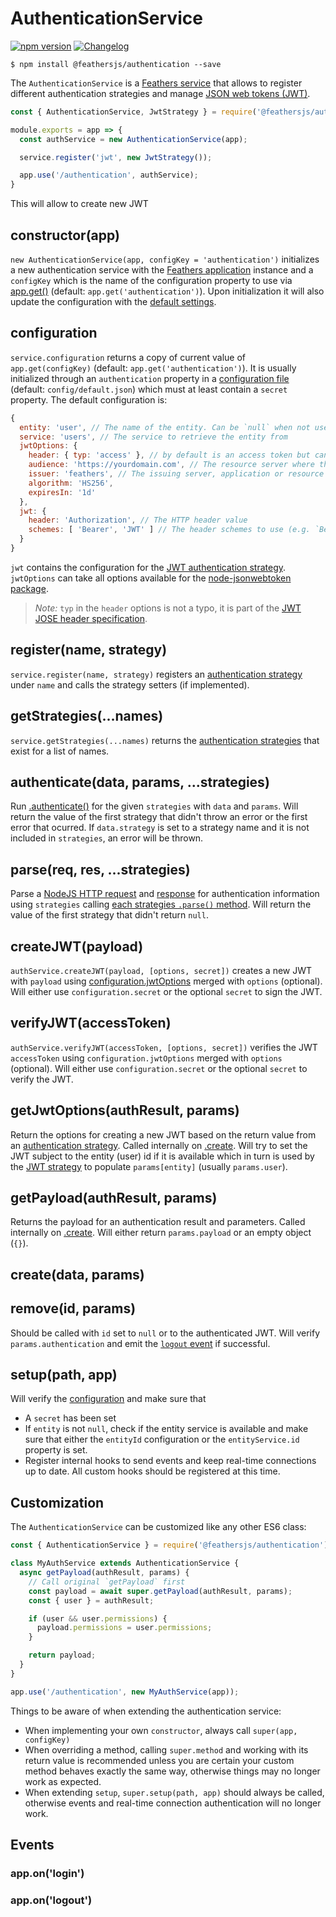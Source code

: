 # AuthenticationService

[![npm version](https://img.shields.io/npm/v/@feathersjs/authentication.png?style=flat-square)](https://www.npmjs.com/package/@feathersjs/authentication)
[![Changelog](https://img.shields.io/badge/changelog-.md-blue.png?style=flat-square)](https://github.com/feathersjs/feathers/blob/master/packages/authentication/CHANGELOG.md)

```
$ npm install @feathersjs/authentication --save
```

The `AuthenticationService` is a [Feathers service](../services.md) that allows to register different authentication strategies and manage [JSON web tokens (JWT)](https://jwt.io/).

```js
const { AuthenticationService, JwtStrategy } = require('@feathersjs/authentication');

module.exports = app => {
  const authService = new AuthenticationService(app);

  service.register('jwt', new JwtStrategy());

  app.use('/authentication', authService);
}
```

This will allow to create new JWT 

## constructor(app)

`new AuthenticationService(app, configKey = 'authentication')` initializes a new authentication service with the [Feathers application]() instance and a `configKey` which is the name of the configuration property to use via [app.get()](../application.md#get-name) (default: `app.get('authentication')`). Upon initialization it will also update the configuration with the [default settings](#configuration).

## configuration

`service.configuration` returns a copy of current value of `app.get(configKey)` (default: `app.get('authentication')`). It is usually initialized through an `authentication` property in a [configuration file](../configuration.md) (default: `config/default.json`) which must at least contain a `secret` property. The default configuration is:

```js
{
  entity: 'user', // The name of the entity. Can be `null` when not used
  service: 'users', // The service to retrieve the entity from
  jwtOptions: {
    header: { typ: 'access' }, // by default is an access token but can be any type
    audience: 'https://yourdomain.com', // The resource server where the token is processed
    issuer: 'feathers', // The issuing server, application or resource
    algorithm: 'HS256',
    expiresIn: '1d'
  },
  jwt: {
    header: 'Authorization', // The HTTP header value
    schemes: [ 'Bearer', 'JWT' ] // The header schemes to use (e.g. `Bearer <token>`)
  }
}
```

`jwt` contains the configuration for the [JWT authentication strategy](./jwt.md). `jwtOptions` can take all options available for the [node-jsonwebtoken package](https://github.com/auth0/node-jsonwebtoken).

> *Note:* `typ` in the `header` options is not a typo, it is part of the [JWT JOSE header specification](https://tools.ietf.org/html/rfc7519#section-5).

## register(name, strategy)

`service.register(name, strategy)` registers an [authentication strategy](#authentication-strategies) under `name` and calls the strategy setters (if implemented).

## getStrategies(...names)

`service.getStrategies(...names)` returns the [authentication strategies](#authentication-strategies) that exist for a list of names.

## authenticate(data, params, ...strategies)

Run [.authenticate()](#authenticate-data-params) for the given `strategies` with `data` and `params`. Will return the value of the first strategy that didn't throw an error or the first error that ocurred. If `data.strategy` is set to a strategy name and it is not included in `strategies`, an error will be thrown.

## parse(req, res, ...strategies)

Parse a [NodeJS HTTP request](https://nodejs.org/api/http.html#http_class_http_incomingmessage) and [response](https://nodejs.org/api/http.html#http_class_http_serverresponse) for authentication information using `strategies` calling [each strategies `.parse()` method](#parse-req-res). Will return the value of the first strategy that didn't return `null`.

## createJWT(payload)

`authService.createJWT(payload, [options, secret])` creates a new JWT with `payload` using [configuration.jwtOptions](#configuration) merged with `options` (optional). Will either use `configuration.secret` or the optional `secret` to sign the JWT.

## verifyJWT(accessToken)

`authService.verifyJWT(accessToken, [options, secret])` verifies the JWT `accessToken` using `configuration.jwtOptions` merged with `options` (optional). Will either use `configuration.secret` or the optional `secret` to verify the JWT.

## getJwtOptions(authResult, params)

Return the options for creating a new JWT based on the return value from an [authentication strategy](#authentication-strategies). Called internally on [.create](). Will try to set the JWT subject to the entity (user) id if it is available which in turn is used by the [JWT strategy]() to populate `params[entity]` (usually `params.user`).

## getPayload(authResult, params)

Returns the payload for an authentication result and parameters. Called internally on [.create](). Will either return `params.payload` or an empty object (`{}`).

## create(data, params)

## remove(id, params)

Should be called with `id` set to `null` or to the authenticated JWT. Will verify `params.authentication` and emit the [`logout` event]() if successful.

## setup(path, app)

Will verify the [configuration](#configuration) and make sure that

- A `secret` has been set
- If `entity` is not `null`, check if the entity service is available and make sure that either the `entityId` configuration or the `entityService.id` property is set.
- Register internal hooks to send events and keep real-time connections up to date. All custom hooks should be registered at this time.

## Customization

The `AuthenticationService` can be customized like any other ES6 class:

```js
const { AuthenticationService } = require('@feathersjs/authentication');

class MyAuthService extends AuthenticationService {
  async getPayload(authResult, params) {
    // Call original `getPayload` first
    const payload = await super.getPayload(authResult, params);
    const { user } = authResult;

    if (user && user.permissions) {
      payload.permissions = user.permissions;
    }

    return payload;
  }
}

app.use('/authentication', new MyAuthService(app));
```

Things to be aware of when extending the authentication service:

- When implementing your own `constructor`, always call `super(app, configKey)`
- When overriding a method, calling `super.method` and working with its return value is recommended unless you are certain your custom method behaves exactly the same way, otherwise things may no longer work as expected.
- When extending `setup`, `super.setup(path, app)` should always be called, otherwise events and real-time connection authentication will no longer work.

## Events

### app.on('login')

### app.on('logout')
